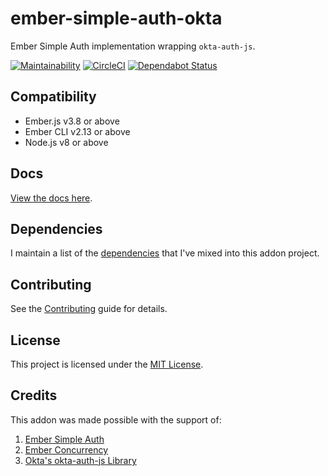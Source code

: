 # ember-simple-auth-okta

Ember Simple Auth implementation wrapping `okta-auth-js`.

[![Maintainability](https://api.codeclimate.com/v1/badges/a5acd1c21cc1fddb227b/maintainability)](https://codeclimate.com/github/cybertooth-io/ember-simple-auth-okta/maintainability)
[![CircleCI](https://circleci.com/gh/cybertooth-io/ember-simple-auth-okta.svg?style=svg)](https://circleci.com/gh/cybertooth-io/ember-simple-auth-okta)
[![Dependabot Status](https://api.dependabot.com/badges/status?host=github&repo=cybertooth-io/ember-simple-auth-okta)](https://dependabot.com/compatibility-score/?dependency-name=ember-simple-auth-okta&package-manager=npm_and_yarn)

## Compatibility

* Ember.js v3.8 or above
* Ember CLI v2.13 or above
* Node.js v8 or above

## Docs

[View the docs here](https://cybertooth-io.github.io/ember-simple-auth-okta/).

## Dependencies

I maintain a list of the [dependencies](DEPENDENCIES.md) that I've mixed into this addon project.


## Contributing

See the [Contributing](CONTRIBUTING.md) guide for details.


## License

This project is licensed under the [MIT License](LICENSE.md).

## Credits

This addon was made possible with the support of:

1. [Ember Simple Auth](https://github.com/simplabs/ember-simple-auth)
1. [Ember Concurrency](https://github.com/machty/ember-concurrency)
1. [Okta's okta-auth-js Library](https://github.com/okta/okta-auth-js)
